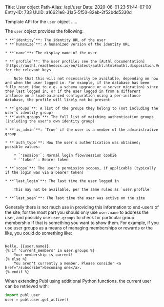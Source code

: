 Title: User object
Path-Alias: /api/user
Date: 2020-08-01 23:51:44-07:00
Entry-ID: 733
UUID: a16621e8-31a5-5f50-82eb-2f52bdd5330d

Template API for the `user` object
.....

The `user` object provides the following:

    * **`identity`**: The identity URL of the user
    * **`humanize`**: A humanized version of the identity URL

    * **`name`**: The display name of the user

    * **`profile`**: The user profile; see the [Authl documentation](https://authl.readthedocs.io/en/latest/authl.html#authl.disposition.Verified) for the relevant keys.

        Note that this will not necessarily be available, depending on how and when the user logged in. For example, if the database has been fully reset (due to e.g. a schema upgrade or a server migration) since they last logged in, or if the user logged in from a different instance on a load-balanced configuration using a per-instance database, the profile will likely not be present.

    * **`groups`**: A list of the groups they belong to (not including the user's identity group)
    * **`auth_groups`**: The full list of matching authentication groups (including the user's own identity group)

    * **`is_admin`**: `True` if the user is a member of the administrative group

    * **`auth_type`**: How the user's authentication was obtained; possible values:

        * `'session'`: Normal login flow/session cookie
        * `'token'`: Bearer token

    * **`scope`**: The user's permission scopes, if applicable (typically if the login was via a bearer token)

    * **`last_login`**: The last time the user logged in

        This may not be available, per the same rules as `user.profile`

    * **`last_seen`**: The last time the user was active on the site

Generally there is not much use in providing this information to end-users of the site; for the most part you should only use `user.name` to address the user, and possibly use `user.groups` to check for particular group membership if that is something you want to show them. For example, if you use user groups as a means of managing memberships or rewards or the like, you could do something like:

```jinja

Hello, {{user.name}}.
{% if 'current_members' in user.groups %}
    Your membership is current!
{% else %}
    You aren't currently a member. Please consider <a href="/subscribe">becoming one</a>.
{% endif %}
```

When extending Publ using additional Python functions, the current user can be retrieved with:

```python
import publ.user
user = publ.user.get_active()
```

